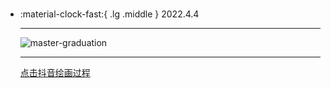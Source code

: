 #  

<div class="grid cards" markdown>

-   :material-clock-fast:{ .lg .middle } 2022.4.4

    ---

    <a><img alt="master-graduation" loading="lazy" src="../img/20220404.jpg" /></a>

    ---

    <a class="md-tag" href="https://www.douyin.com/user/MS4wLjABAAAA3shEtLqFq7-HiGjmUL-4t_qiv4qn_aGLh2VGj0Cj7tFDu7Bt5x-hbZ_VCyhDfA4Z?from_tab_name=main&modal_id=7082684593727360256">点击抖音绘画过程</a>

</div>

